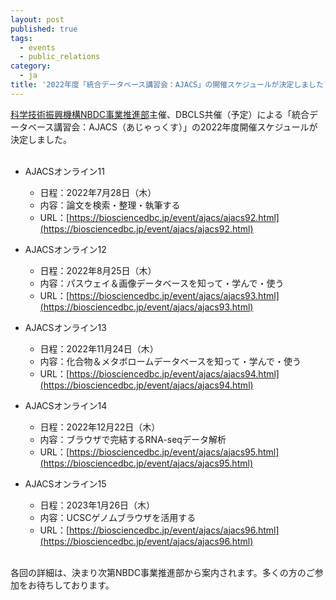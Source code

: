 ```yaml
---
layout: post
published: true
tags:
  - events
  - public_relations
category:
  - ja
title: '2022年度「統合データベース講習会：AJACS」の開催スケジュールが決定しました'
---
```

[科学技術振興機構NBDC事業推進部](https://biosciencedbc.jp/)主催、DBCLS共催（予定）による「統合データベース講習会：AJACS（あじゃっくす）」の2022年度開催スケジュールが決定しました。<br />
<br/>

- AJACSオンライン11
  - 日程：2022年7月28日（木）
  - 内容：論文を検索・整理・執筆する
  - URL：[https://biosciencedbc.jp/event/ajacs/ajacs92.html](https://biosciencedbc.jp/event/ajacs/ajacs92.html)
  
- AJACSオンライン12
  - 日程：2022年8月25日（木）
  - 内容：パスウェイ＆画像データベースを知って・学んで・使う
  - URL：[https://biosciencedbc.jp/event/ajacs/ajacs93.html](https://biosciencedbc.jp/event/ajacs/ajacs93.html)

- AJACSオンライン13
  - 日程：2022年11月24日（木）
  - 内容：化合物＆メタボロームデータベースを知って・学んで・使う
  - URL：[https://biosciencedbc.jp/event/ajacs/ajacs94.html](https://biosciencedbc.jp/event/ajacs/ajacs94.html)

- AJACSオンライン14
  - 日程：2022年12月22日（木）
  - 内容：ブラウザで完結するRNA-seqデータ解析
  - URL：[https://biosciencedbc.jp/event/ajacs/ajacs95.html](https://biosciencedbc.jp/event/ajacs/ajacs95.html)

- AJACSオンライン15
  - 日程：2023年1月26日（木）
  - 内容：UCSCゲノムブラウザを活用する
  - URL：[https://biosciencedbc.jp/event/ajacs/ajacs96.html](https://biosciencedbc.jp/event/ajacs/ajacs96.html)

<br/>
各回の詳細は、決まり次第NBDC事業推進部から案内されます。多くの方のご参加をお待ちしております。
